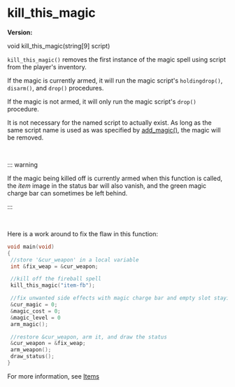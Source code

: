 # kill_this_magic

**Version:** <VersionInfo dink="" standalone />&nbsp;<VersionInfo freedink="" standalone />&nbsp;<VersionInfo dinkhd="" standalone />&nbsp;<VersionInfo yedink="" standalone />

<Prototype>void kill_this_magic(string[9] script)</Prototype>

`kill_this_magic()` removes the first instance of the magic spell using script from the player's inventory.

If the magic is currently armed, it will run the magic script's `holdingdrop()`, `disarm()`, and `drop()` procedures.

If the magic is not armed, it will only run the magic script's `drop()` procedure.

It is not necessary for the named script to actually exist. As long as the same script name is used as was specified by [add_magic()](./add-magic.md), the magic will be removed.

<br>

::: warning 

If the magic being killed off is currently armed when this function is called, the *item* image in the status bar will also vanish, and the green magic charge bar can sometimes be left behind.

:::

<br>

Here is a work around to fix the flaw in this function:

```c
void main(void)
{
 //store '&cur_weapon' in a local variable
 int &fix_weap = &cur_weapon;

 //kill off the fireball spell
 kill_this_magic("item-fb");

 //fix unwanted side effects with magic charge bar and empty slot staying equipped
 &cur_magic = 0;
 &magic_cost = 0;
 &magic_level = 0
 arm_magic();

 //restore &cur_weapon, arm it, and draw the status
 &cur_weapon = &fix_weap;
 arm_weapon();
 draw_status();
}
```

For more information, see [Items](../guide/items.md)
